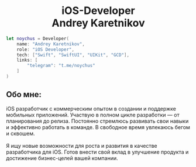 <h1 align="center">iOS-Developer <br> Andrey Karetnikov</h1>

```swift
let noychus = Developer(
    name: "Andrey Karetnikov",
    role: "iOS Developer",
    tech: ["Swift", "SwiftUI", "UIKit", "GCD"],
    links: [
        "telegram": "t.me/noychus"
    ]
)
```

<h2>Обо мне:</h2>
iOS разработчик с коммерческим опытом в создании и поддержке мобильных приложений. Участвую в полном цикле разработки — от планирования до релиза. Постоянно стремлюсь развивать свои навыки и эффективно работать в команде. В свободное время увлекаюсь бегом и сквошем.
<br>
<br>
Я ищу новые возможности для роста и развития в качестве разработчика для iOS. Готов внести свой вклад в улучшение продукта и достижение бизнес-целей вашей компании.
<br>
<br>
